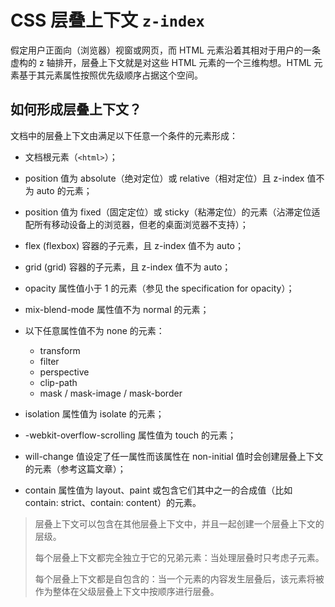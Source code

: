# CSS 层叠上下文 `z-index`

假定用户正面向（浏览器）视窗或网页，而 HTML 元素沿着其相对于用户的一条虚构的 z 轴排开，层叠上下文就是对这些 HTML 元素的一个三维构想。HTML 元素基于其元素属性按照优先级顺序占据这个空间。

## 如何形成层叠上下文？

文档中的层叠上下文由满足以下任意一个条件的元素形成：

- 文档根元素（`<html>`）；

- position 值为 absolute（绝对定位）或 relative（相对定位）且 z-index 值不为 auto 的元素；

- position 值为 fixed（固定定位）或 sticky（粘滞定位）的元素（沾滞定位适配所有移动设备上的浏览器，但老的桌面浏览器不支持）；

- flex (flexbox) 容器的子元素，且 z-index 值不为 auto；

- grid (grid) 容器的子元素，且 z-index 值不为 auto；

- opacity 属性值小于 1 的元素（参见 the specification for opacity）；

- mix-blend-mode 属性值不为 normal 的元素；

- 以下任意属性值不为 none 的元素：
  - transform
  - filter
  - perspective
  - clip-path
  - mask / mask-image / mask-border
- isolation 属性值为 isolate 的元素；
- -webkit-overflow-scrolling 属性值为 touch 的元素；
- will-change 值设定了任一属性而该属性在 non-initial 值时会创建层叠上下文的元素（参考这篇文章）；
- contain 属性值为 layout、paint 或包含它们其中之一的合成值（比如 contain: strict、contain: content）的元素。

> 层叠上下文可以包含在其他层叠上下文中，并且一起创建一个层叠上下文的层级。
>
> 每个层叠上下文都完全独立于它的兄弟元素：当处理层叠时只考虑子元素。
>
> 每个层叠上下文都是自包含的：当一个元素的内容发生层叠后，该元素将被作为整体在父级层叠上下文中按顺序进行层叠。
